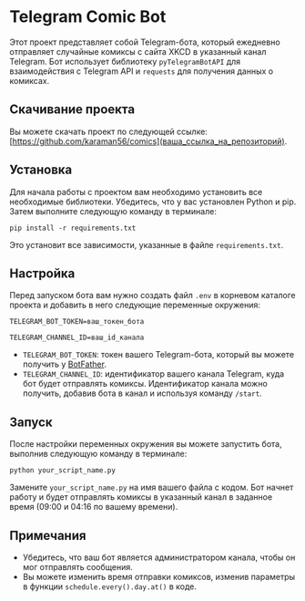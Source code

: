 # Telegram Comic Bot

Этот проект представляет собой Telegram-бота, который ежедневно отправляет случайные комиксы с сайта XKCD в указанный канал Telegram. Бот использует библиотеку `pyTelegramBotAPI` для взаимодействия с Telegram API и `requests` для получения данных о комиксах.
## Скачивание проекта

Вы можете скачать проект по следующей ссылке: [https://github.com/karaman56/comics](ваша_ссылка_на_репозиторий).
## Установка

Для начала работы с проектом вам необходимо установить все необходимые библиотеки. Убедитесь, что у вас установлен Python и pip. Затем выполните следующую команду в терминале:

```
pip install -r requirements.txt
```

Это установит все зависимости, указанные в файле `requirements.txt`.

## Настройка

Перед запуском бота вам нужно создать файл `.env` в корневом каталоге проекта и добавить в него следующие переменные окружения:
```
TELEGRAM_BOT_TOKEN=ваш_токен_бота 
```
```
TELEGRAM_CHANNEL_ID=ваш_id_канала
```


- `TELEGRAM_BOT_TOKEN`: токен вашего Telegram-бота, который вы можете получить у [BotFather](https://t.me/botfather).
- `TELEGRAM_CHANNEL_ID`: идентификатор вашего канала Telegram, куда бот будет отправлять комиксы. Идентификатор канала можно получить, добавив бота в канал и используя команду `/start`.

## Запуск

После настройки переменных окружения вы можете запустить бота, выполнив следующую команду в терминале:

```
python your_script_name.py
```

Замените `your_script_name.py` на имя вашего файла с кодом. Бот начнет работу и будет отправлять комиксы в указанный канал в заданное время (09:00 и 04:16 по вашему времени).

## Примечания

- Убедитесь, что ваш бот является администратором канала, чтобы он мог отправлять сообщения.
- Вы можете изменить время отправки комиксов, изменив параметры в функции `schedule.every().day.at()` в коде.



